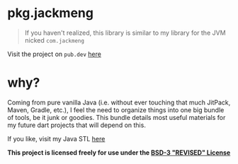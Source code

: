 # pkg.jackmeng

> If you haven't realized, this library is similar to my library for the JVM nicked `com.jackmeng`

Visit the project on `pub.dev` [here](https://pub.dev/packages/pkg_jackmeng)

# why?

Coming from pure vanilla Java (i.e. without ever touching that much JitPack, Maven, Gradle, etc.), I feel the need to organize things into one big bundle of tools, be it junk or goodies. This bundle details most useful materials for my future dart projects that will depend on this.

If you like, visit my Java STL [here](https://github.com/exoad/com.jackmeng)

**This project is licensed freely for use under the [BSD-3 "REVISED" License](./LICENSE)**
